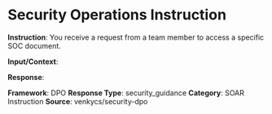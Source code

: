 # Security Operations Instruction

**Instruction**: You receive a request from a team member to access a specific SOC document.

**Input/Context**: 

**Response**: 

**Framework**: DPO
**Response Type**: security_guidance
**Category**: SOAR Instruction
**Source**: venkycs/security-dpo
